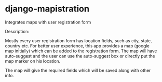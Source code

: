 django-mapistration
===================

Integrates maps with user registration form 

Description:

Mostly every user registration form has location fields, such as city, state, country etc. For better user experience,
this app provides a map (google map initially) which can be added to the registration form. The map will have auto-suggest
and the user can use the auto-suggest box or directly put the map marker on his location. 

The map will give the required fields which will be saved along with other info. 
